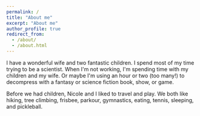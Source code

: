 ```yaml
---
permalink: /
title: "About me"
excerpt: "About me"
author_profile: true
redirect_from: 
  - /about/
  - /about.html
---
```


I have a wonderful wife and two fantastic children.  I spend most of my time trying to be a scientist.  When I'm not working, I'm spending time with my children and my wife.  Or maybe I'm using an hour or two (too many!) to decompress with a fantasy or science fiction book, show, or game.

Before we had children, Nicole and I liked to travel and play.  We both like hiking, tree climbing, frisbee, parkour, gymnastics, eating, tennis, sleeping, and pickleball.
